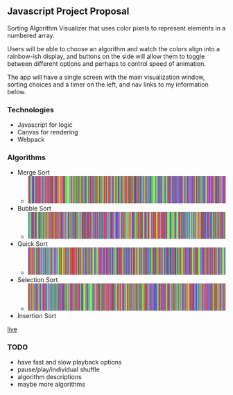 ## Javascript Project Proposal

Sorting Algorithm Visualizer that uses color pixels to represent elements in a numbered array.

Users will be able to choose an algorithm and watch the colors align into a rainbow-ish display, and buttons on the side will allow them to toggle between different options and perhaps to control speed of animation.

The app will have a single screen with the main visualization window, sorting choices and a timer on the left, and nav links to my information below.



### Technologies

* Javascript for logic
* Canvas for rendering
* Webpack

### Algorithms

* Merge Sort
  * ![merge](https://github.com/kerinhayes/algorainbow/blob/master/images/merge-gif.gif)
* Bubble Sort
  * ![bubble](https://github.com/kerinhayes/algorainbow/blob/master/images/bubble-gif.gif)
* Quick Sort
  * ![quick](https://github.com/kerinhayes/algorainbow/blob/master/images/quick-gif.gif)
* Selection Sort
  * ![select](https://github.com/kerinhayes/algorainbow/blob/master/images/select-gif.gif)
* Insertion Sort

[live](http://kerinhayes.com/algorainbow)

### TODO

* have fast and slow playback options 
* pause/play/individual shuffle
* algorithm descriptions
* maybe more algorithms
